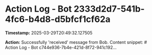 # Action Log - Bot 2333d2d7-541b-4fc6-b4d8-d5bfcf1cf62a

**Timestamp:** 2025-03-29T20:49:32.127505

**Action:**
Successfully 'received' message from Bob. Content snippet: # Action Log - Bot c744e936-7b4e-421d-8f72-941c192...
